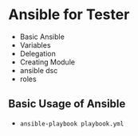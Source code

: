 # Ansible for Tester

- Basic Ansible
- Variables
- Delegation
- Creating Module
- ansible dsc
- roles


## Basic Usage of Ansible

- `ansible-playbook playbook.yml`